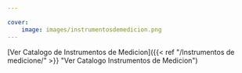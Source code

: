 ```yaml
---

cover:
    image: images/instrumentosdemedicion.png
---
```


[Ver Catalogo de Instrumentos de Medicion]({{< ref "/Instrumentos de medicione/" >}} "Ver Catalogo Instrumentos de Medicion")